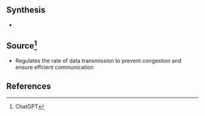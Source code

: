 ## Synthesis
- 
## Source[^1]
- Regulates the rate of data transmission to prevent congestion and ensure effcient communication
## References

[^1]: ChatGPT
